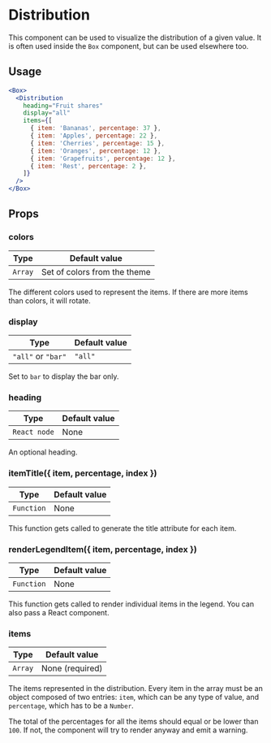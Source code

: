 # Distribution

This component can be used to visualize the distribution of a given value. It is often used inside the `Box` component, but can be used elsewhere too.

## Usage

```jsx
<Box>
  <Distribution
    heading="Fruit shares"
    display="all"
    items={[
      { item: 'Bananas', percentage: 37 },
      { item: 'Apples', percentage: 22 },
      { item: 'Cherries', percentage: 15 },
      { item: 'Oranges', percentage: 12 },
      { item: 'Grapefruits', percentage: 12 },
      { item: 'Rest', percentage: 2 },
    ]}
  />
</Box>
```

## Props

### colors

| Type    | Default value                |
| ------- | ---------------------------- |
| `Array` | Set of colors from the theme |

The different colors used to represent the items. If there are more items than
colors, it will rotate.

### display

| Type               | Default value |
| ------------------ | ------------- |
| `"all"` or `"bar"` | `"all"`       |

Set to `bar` to display the bar only.

### heading

| Type         | Default value |
| ------------ | ------------- |
| `React node` | None          |

An optional heading.

### itemTitle({ item, percentage, index })

| Type       | Default value |
| ---------- | ------------- |
| `Function` | None          |

This function gets called to generate the title attribute for each item.

### renderLegendItem({ item, percentage, index })

| Type       | Default value |
| ---------- | ------------- |
| `Function` | None          |

This function gets called to render individual items in the legend. You can
also pass a React component.

### items

| Type    | Default value   |
| ------- | --------------- |
| `Array` | None (required) |

The items represented in the distribution. Every item in the array must be an
object composed of two entries: `item`, which can be any type of value, and
`percentage`, which has to be a `Number`.

The total of the percentages for all the items should equal or be lower than
`100`. If not, the component will try to render anyway and emit a warning.
